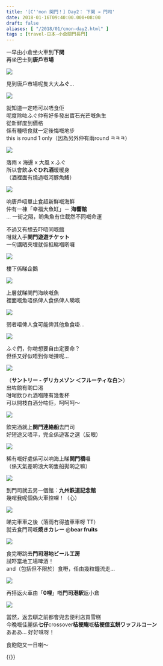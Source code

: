 ```yaml
---
title: '[C''mon 関門！] Day2： 下関 → 門司'
date: 2018-01-16T09:40:00.000+08:00
draft: false
aliases: [ "/2018/01/cmon-day2.html" ]
tags : [travel-日本-小倉關門長門]
---
```


一早由小倉坐火車到**下関**  
再坐巴士到**唐戶市場**  

[![](https://c1.staticflickr.com/5/4660/24836597347_a00a161f4e_z.jpg)](https://c1.staticflickr.com/5/4660/24836597347_a00a161f4e_z.jpg)

見到唐戶市場呢隻大大**ふぐ**...  

[![](https://c1.staticflickr.com/5/4623/39674054802_fa72f09c9a_z.jpg)](https://c1.staticflickr.com/5/4623/39674054802_fa72f09c9a_z.jpg)

就知道一定唔可以唔食佢  
呢度除咗ふぐ仲有好多發出寶石光芒嘅魚生  
從新鮮度到價格  
係有種唔食就一定後悔嘅地步  
this is round 1 only（因為另外仲有兩round ㅋㅋㅋ）  

[![](https://c1.staticflickr.com/5/4754/39674054062_db7706ddda_z.jpg)](https://c1.staticflickr.com/5/4754/39674054062_db7706ddda_z.jpg)

落雨 x 海邊 x 大風 x ふぐ  
所以會飲**ふぐひれ酒**暖暖身  
（酒裡面有燒過嘅河豚魚鰭）  

[![](https://c1.staticflickr.com/5/4713/39674053812_3b20c62f7e_z.jpg)](https://c1.staticflickr.com/5/4713/39674053812_3b20c62f7e_z.jpg)

响唐戶唔單止食超新鮮嘅海鮮  
仲有一棟「幸福大魚缸」－ **海響館**  
... 一街之隔，啲魚魚有住截然不同嘅命運  
  
不過又有想去吓唔同嘅館  
咁就入手**関門遊遊チケット**  
一句講晒夾埋就係抵睇嗰啲囉  

[![](https://c1.staticflickr.com/5/4696/39705162921_3ce87a9fe4_z.jpg)](https://c1.staticflickr.com/5/4696/39705162921_3ce87a9fe4_z.jpg)

樓下係睇企鵝  

[![](https://c1.staticflickr.com/5/4763/24836597777_ec592857dc_z.jpg)](https://c1.staticflickr.com/5/4763/24836597777_ec592857dc_z.jpg)

上層就睇関門海峽嘅魚  
裡面嘅魚唔係俾人食係俾人睇嘅  

[![](https://c1.staticflickr.com/5/4667/39674055582_137ef8b9b0_z.jpg)](https://c1.staticflickr.com/5/4667/39674055582_137ef8b9b0_z.jpg)

弱者唔俾人食可能俾其他魚食啩...  

[![](https://c1.staticflickr.com/5/4761/24836596657_27d5b8edf5_z.jpg)](https://c1.staticflickr.com/5/4761/24836596657_27d5b8edf5_z.jpg)

ふぐ們，你哋想要自由定要命？  
但係又好似唔到你哋揀呢...  

[![](https://c1.staticflickr.com/5/4720/39674053282_f89e6219ee_z.jpg)](https://c1.staticflickr.com/5/4720/39674053282_f89e6219ee_z.jpg)

（**サントリー - デリカメゾン ＜フルーティな白＞**）  
出咗館有啲口渴  
咁啱飲ひれ酒嗰陣有幾隻杯  
可以開枝白酒分咗佢，呵呵呵～  

[![](https://c1.staticflickr.com/5/4749/24836595617_f1d49f7d1a_z.jpg)](https://c1.staticflickr.com/5/4749/24836595617_f1d49f7d1a_z.jpg)

飲完酒就上**関門連絡船**去門司  
好短途又唔平，完全係遊客之選（反眼）  

[![](https://c1.staticflickr.com/5/4671/24836598227_a287eae8c1_z.jpg)](https://c1.staticflickr.com/5/4671/24836598227_a287eae8c1_z.jpg)

稀有嘅好處係可以响海上睇**関門橋**囉  
（係天氣差啲浪大啲隻船拋啲之嘛）  

[![](https://c1.staticflickr.com/5/4675/39674056422_c3a568d90e_z.jpg)](https://c1.staticflickr.com/5/4675/39674056422_c3a568d90e_z.jpg)

到門司就去另一個館：**九州鉄道記念館**  
幾啱我呢個偽火車控㗎！（心）  

[![](https://c1.staticflickr.com/5/4614/24836596947_1bfaf6a26c_z.jpg)](https://c1.staticflickr.com/5/4614/24836596947_1bfaf6a26c_z.jpg)

睇完車車之後（落雨冇得揸車車呀 TT）  
就去食門司嘅**焼きカレー** @**bear fruits**  

[![](https://c1.staticflickr.com/5/4620/24836596157_cd9a590628_z.jpg)](https://c1.staticflickr.com/5/4620/24836596157_cd9a590628_z.jpg)

食完嘢跳去**門司港地ビール工房**  
試吓當地工場啤酒！  
and（包括但不限於）食嘢，任由幾粒鐘流走...  

[![](https://c1.staticflickr.com/5/4764/39674052352_1733864aa7_z.jpg)](https://c1.staticflickr.com/5/4764/39674052352_1733864aa7_z.jpg)

再搭返火車由「**0哩**」嘅**門司港駅**返小倉  

[![](https://c1.staticflickr.com/5/4696/39674057582_494ac2863c_z.jpg)](https://c1.staticflickr.com/5/4696/39674057582_494ac2863c_z.jpg)

當然，返去瞓之前都會兜去便利店買雪糕  
今晚嘅佳麗係**七仔**crossover**桔梗庵**嘅**桔梗信玄餅ワッフルコーン**   
あああ... 好好味呀！  
  
  
食飽飽又一日喇～  
  

{{<kanmon>}}
